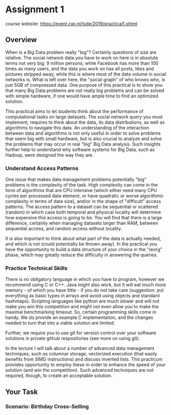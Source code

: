 # Assignment 1

course website: https://event.cwi.nl/lsde/2019/practical1.shtml

## Overview

When is a Big Data problem really "big"? Certainly questions of size are relative. The social network data you have to work on here is in absolute terms not very big: 9 million persons; while Facebook has more than 100 times as many users, and the data you work on has all posts, likes and pictures stripped away, while this is where most of the data volume in social networks is. What is left over here, the "social graph" of who knows who, is just 5GB of compressed data. One purpose of this practical is to show you that many Big Data problems are not really big problems and can be solved with simple hardware, if one would have ample time to find an optimized solution.

This practical aims to let students think about the performance of computational tasks on large datasets. The social network query you must implement, requires to think about the data, its data distributions, as well as algorithms to navigate this data. An understanding of the interaction between data and algorithms is not only useful in order to solve problems that seem big with small hardware, but is also crucial to analyze and solve the problems that may occur in real "big" Big Data analysis. Such insights further help to understand why software systems for Big Data, such as Hadoop, were designed the way they are.

### Understand Access Patterns

One issue that makes data management problems potentially "big" problems is the complexity of the task. High complexity can come in the form of algorithms that are CPU intensive (which either need many CPU cycles per processed data element, or have quadratic or worse algorithmic complexity in terms of data size), and/or in the shape of "difficult" access patterns. The access pattern to a dataset can be sequential or scattered (random) in which case both temporal and physical locality will determine how expensive this access is going to be. You will find that there is a large difference, certainly when managing datasets larger than RAM, between sequential access, and random access without locality.

It is also important to think about what part of the data is actually needed, and which is not (could potentially be thrown away). In the practical you have the opportunity to build a data structure of your choice in the "reorg" phase, which may greatly reduce the difficulty in answering the queries.

### Practice Technical Skills

There is no obligatory language in which you have to program, however we recommend using C or C++. Java might also work, but it will eat much more memory - of which you have little - if you do not take care (suggestion: put everything as basic types in arrays and avoid using objects and standard hashmaps). Scripting languages like python are much slower and will not make you win this competition and might not even allow you to make the maximal benchmarking timeout. So, certain programming skills come in handy. We do provide an example C implementation, and the changes needed to turn that into a viable solution are limited.

Further, we require you to use git for version control over your software solutions in private github respositories (see more on using git).

In the lecture I will talk about a number of advanced data management techniques, such as columnar storage, vectorized execution (that easily benefits from SIMD instructions) and discuss inverted lists. This practicum provides opportunity to employ these in order to enhance the speed of your solution (and win the competition). Such advanced techniques are not required, though, to create an acceptable solution.

## Your Task

### Scenario: Birthday Cross-Selling

